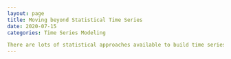 ```yaml
---
layout: page
title: Moving beyond Statistical Time Series 
date: 2020-07-15
categories: Time Series Modeling 

There are lots of statistical approaches available to build time series models, various ways of dealing with seasonality and trend in the data.
---
```

